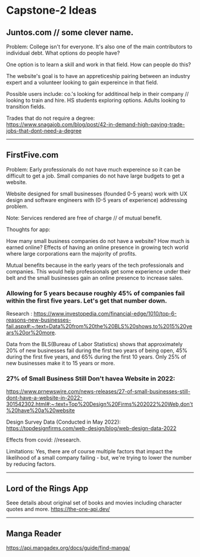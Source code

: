 # Capstone-2 Ideas

## Juntos.com // some clever name.

Problem: College isn't for everyone. It's also one of the main contributors to individual debt. What options do people have? 

One option is to learn a skill and work in that field. How can people do this?

The website's goal is to have an appreticeship pairing between an industry expert and a volunteer looking to gain expereince in that field. 

Possible users include: co.'s looking for additinoal help in their company // looking to train and hire. HS students exploring options. Adults looking to transition fields.

Trades that do not require a degree:
https://www.snagajob.com/blog/post/42-in-demand-high-paying-trade-jobs-that-dont-need-a-degree

<!-- Alternatively, website where Ppl came signup and join to do pair coding, signup to give or receive mentorship in various field, workout together, cook together, etc. -->
_____________________________________________________________________

##  FirstFive.com

Problem: Early professionals do not have much expereince so it can be difficult to get a job. Small companies do not have large budgets to get a website. 

Website designed for small businesses (founded 0-5 years) work with UX design and software engineers with (0-5 years of experience) addressing problem.

Note: Services rendered are free of charge // of mutual benefit.

Thoughts for app: 

How many small business companies do not have a website? How much is earned online? Effects of having an online presence in growing tech world where large corporations earn the majority of profits.

Mutual benefits because in the early years of the tech professionals and companies. This would help professionals get some experience under their belt and the small businesses gain an online presence to increase sales. 

### Allowing for 5 years because roughly 45% of companies fail within the first five years. Let's get that number down.

Research :
https://www.investopedia.com/financial-edge/1010/top-6-reasons-new-businesses-fail.aspx#:~:text=Data%20from%20the%20BLS%20shows,to%2015%20years%20or%20more.

Data from the BLS(Bureau of Labor Statistics) shows that approximately 20% of new businesses fail during the first two years of being open, 45% during the first five years, and 65% during the first 10 years. Only 25% of new businesses make it to 15 years or more.

### 27% of Small Business Still Don't havea  Website in 2022:
https://www.prnewswire.com/news-releases/27-of-small-businesses-still-dont-have-a-website-in-2022-301542302.html#:~:text=Top%20Design%20Firms%202022%20Web,don't%20have%20a%20website

Design Survey Data (Conducted in May 2022):
https://topdesignfirms.com/web-design/blog/web-design-data-2022


Effects from covid: //research.

Limitations: Yes, there are of course multiple factors that impact the likelihood of a small company failing - but, we're trying to lower the number by reducing factors. 

_____________________________________________________________________

## Lord of the Rings App 

Seee details about original set of books and movies including character quotes and more.
https://the-one-api.dev/

_____________________________________________________________________


## Manga Reader

https://api.mangadex.org/docs/guide/find-manga/


